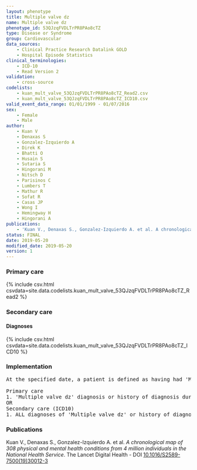```yaml
---
layout: phenotype
title: Multiple valve dz
name: Multiple valve dz
phenotype_id: 53QJzqFVDLTrPR8PAo8cTZ 
type: Disease or Syndrome
group: Cardiovascular
data_sources: 
    - Clinical Practice Research Datalink GOLD
    - Hospital Episode Statistics
clinical_terminologies: 
    - ICD-10
    - Read Version 2
validation: 
    - cross-source
codelists: 
    - kuan_mult_valve_53QJzqFVDLTrPR8PAo8cTZ_Read2.csv
    - kuan_mult_valve_53QJzqFVDLTrPR8PAo8cTZ_ICD10.csv
valid_event_data_range: 01/01/1999 - 01/07/2016
sex: 
    - Female
    - Male
author: 
    - Kuan V
    - Denaxas S
    - Gonzalez-Izquierdo A
    - Direk K
    - Bhatti O
    - Husain S
    - Sutaria S
    - Hingorani M
    - Nitsch D
    - Parisinos C
    - Lumbers T
    - Mathur R
    - Sofat R
    - Casas JP
    - Wong I
    - Hemingway H
    - Hingorani A
publications: 
    - 'Kuan V., Denaxas S., Gonzalez-Izquierdo A. et al. A chronological map of 308 physical and mental health conditions from 4 million individuals in the National Health Service. The Lancet Digital Health - DOI: 10.1016/S2589-7500(19)30012-3' 
status: FINAL
date: 2019-05-20
modified_date: 2019-05-20
version: 1
---
```

### Primary care 
{% include csv.html csvdata=site.data.codelists.kuan_mult_valve_53QJzqFVDLTrPR8PAo8cTZ_Read2 %}
### Secondary care 
#### Diagnoses 
{% include csv.html csvdata=site.data.codelists.kuan_mult_valve_53QJzqFVDLTrPR8PAo8cTZ_ICD10 %}
### Implementation 
<pre>At the specified date, a patient is defined as having had 'Multiple valve dz' IF they meet the criteria for any of the following on or before the specified date. The earliest date on which the individual meets any of the following criteria on or before the specified date is defined as the first event date:

Primary care
1. 'Multiple valve dz' diagnosis or history of diagnosis during a consultation 
OR
Secondary care (ICD10)
1. ALL diagnoses of 'Multiple valve dz' or history of diagnosis during a hospitalization</pre> 
 
### Publications 
Kuan V., Denaxas S., Gonzalez-Izquierdo A. et al. _A chronological map of 308 physical and mental health conditions from 4 million individuals in the National Health Service_. The Lancet Digital Health - DOI <a href='https://www.thelancet.com/journals/landig/article/PIIS2589-7500(19)30012-3/fulltext'>10.1016/S2589-7500(19)30012-3</a>